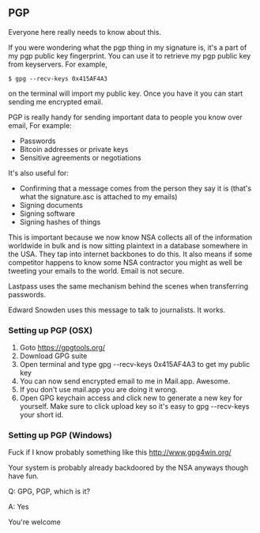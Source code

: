 ## PGP

Everyone here really needs to know about this.

If you were wondering what the pgp thing in my signature is, it's a part of my pgp public key fingerprint. You can use it to retrieve my pgp public key from keyservers. For example,

    $ gpg --recv-keys 0x415AF4A3

on the terminal will import my public key. Once you have it you can start sending me encrypted email.

PGP is really handy for sending important data to people you know over email, For example:

* Passwords
* Bitcoin addresses or private keys
* Sensitive agreements or negotiations

It's also useful for:

* Confirming that a message comes from the person they say it is (that's what the signature.asc is attached to my emails)
* Signing documents
* Signing software
* Signing hashes of things

This is important because we now know NSA collects all of the information worldwide in bulk and is now sitting plaintext in a database somewhere in the USA. They tap into internet backbones to do this. It also means if some competitor happens to know some NSA contractor you might as well be tweeting your emails to the world. Email is not secure.

Lastpass uses the same mechanism behind the scenes when transferring passwords.

Edward Snowden uses this message to talk to journalists. It works.

### Setting up PGP (OSX)

1. Goto https://gpgtools.org/
2. Download GPG suite
3. Open terminal and type gpg --recv-keys 0x415AF4A3 to get my public key
4. You can now send encrypted email to me in Mail.app. Awesome.
5. If you don't use mail.app you are doing it wrong.
6. Open GPG keychain access and click new to generate a new key for yourself. Make sure to click upload key so it's easy to gpg --recv-keys your short id.


### Setting up PGP (Windows)

Fuck if I know probably something like this http://www.gpg4win.org/

Your system is probably already backdoored by the NSA anyways though have fun.


Q: GPG, PGP, which is it?

A: Yes


You're welcome